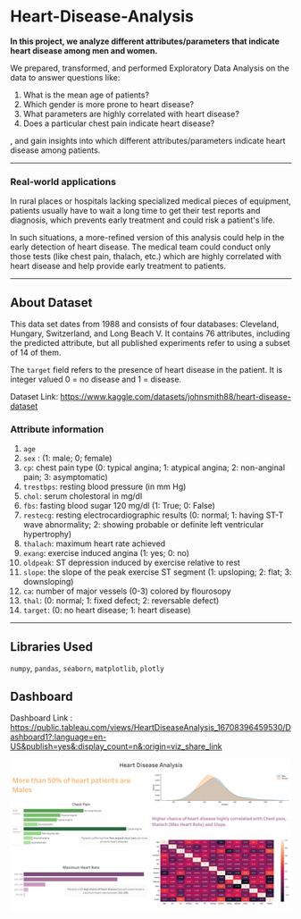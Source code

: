 # Heart-Disease-Analysis

**In this project, we analyze different attributes/parameters that indicate heart disease among men and women.**

We prepared, transformed, and performed Exploratory Data Analysis on the data to answer questions like:
1. What is the mean age of patients?
2. Which gender is more prone to heart disease?
3. What parameters are highly correlated with heart disease?
4. Does a particular chest pain indicate heart disease?

, and gain insights into which different attributes/parameters indicate heart disease among patients.
****
### Real-world applications

In rural places or hospitals lacking specialized medical pieces of equipment, patients usually have to wait a long time to
get their test reports and diagnosis, which prevents early treatment and could risk a patient's life.

In such situations, a more-refined version of this analysis could help in the early detection of heart disease.
The medical team could conduct only those tests (like chest pain, thalach, etc.) which are highly correlated with heart disease and help 
provide early treatment to patients. 

****

## About Dataset

This data set dates from 1988 and consists of four databases: Cleveland, Hungary, Switzerland, and Long Beach V. 
It contains 76 attributes, including the predicted attribute, but all published experiments refer to using a subset of 14 of them. 

The `target` field refers to the presence of heart disease in the patient. It is integer valued 0 = no disease and 1 = disease. 

Dataset Link: https://www.kaggle.com/datasets/johnsmith88/heart-disease-dataset

### Attribute information

1. `age`
2. `sex` : (1: male; 0; female)
3. `cp`: chest pain type (0: typical angina; 1: atypical angina; 2: non-anginal pain; 3: asymptomatic)
4. `trestbps`: resting blood pressure (in mm Hg)
5. `chol`: serum cholestoral in mg/dl
6. `fbs`: fasting blood sugar 120 mg/dl (1: True; 0: False)
7. `restecg`: resting electrocardiographic results (0: normal; 1: having ST-T wave abnormality; 2: showing probable or definite left ventricular hypertrophy)
8. `thalach`: maximum heart rate achieved
9. `exang`: exercise induced angina (1: yes; 0: no)
10. `oldpeak`: ST depression induced by exercise relative to rest
11. `slope`: the slope of the peak exercise ST segment (1: upsloping; 2: flat; 3: downsloping)
12. `ca`: number of major vessels (0-3) colored by flourosopy
13. `thal`: (0: normal; 1: fixed defect; 2: reversable defect)
14. `target`: (0: no heart disease; 1: heart disease)
****

## Libraries Used

`numpy`, `pandas`, `seaborn`, `matplotlib`, `plotly`

## Dashboard

Dashboard Link : https://public.tableau.com/views/HeartDiseaseAnalysis_16708396459530/Dashboard1?:language=en-US&publish=yes&:display_count=n&:origin=viz_share_link

![](heart%20db.png)
